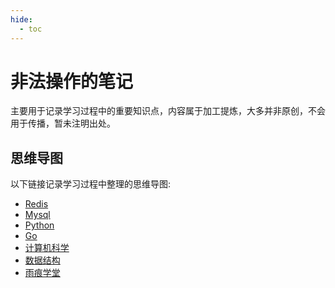```yaml
---
hide:
  - toc
---
```


# 非法操作的笔记
主要用于记录学习过程中的重要知识点，内容属于加工提炼，大多并非原创，不会用于传播，暂未注明出处。


## 思维导图
以下链接记录学习过程中整理的思维导图:  

* [Redis](/mind/redis.html)
* [Mysql](/mind/mysql.html)
* [Python](/mind/python.html)
* [Go](/mind/golang.html)
* [计算机科学](/mind/computer_science.html)
* [数据结构](/mind/data_structure.html)
* [雨痕学堂](/mind/yuhen.html)
